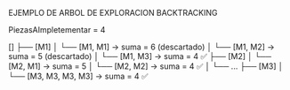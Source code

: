 EJEMPLO DE ARBOL DE EXPLORACION BACKTRACKING

PiezasAImpletementar = 4

[]
├── [M1]
│   └── [M1, M1] → suma = 6 (descartado)
│   └── [M1, M2] → suma = 5 (descartado)
│   └── [M1, M3] → suma = 4 ✅ 
├── [M2]
│   └── [M2, M1] → suma = 5
│   └── [M2, M2] → suma = 4 ✅
│   └── ...
├── [M3]
│   └── [M3, M3, M3, M3] → suma = 4 ✅
